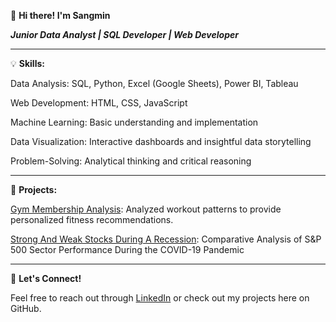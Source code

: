 👋 **Hi there! I'm Sangmin**

***Junior Data Analyst | SQL Developer | Web Developer***

---

💡 **Skills:**

Data Analysis: SQL, Python, Excel (Google Sheets), Power BI, Tableau

Web Development: HTML, CSS, JavaScript

Machine Learning: Basic understanding and implementation

Data Visualization: Interactive dashboards and insightful data storytelling

Problem-Solving: Analytical thinking and critical reasoning

---

🚀 **Projects:**

[Gym Membership Analysis](https://github.com/osm4307/Gym-Members-Exercise-Analysis): Analyzed workout patterns to provide personalized fitness recommendations.

[Strong And Weak Stocks During A Recession](https://github.com/osm4307/Strong-And-Weak-Stocks-During-A-Recession): Comparative Analysis of S&P 500 Sector Performance During the COVID-19 Pandemic

---

💬 **Let's Connect!**

Feel free to reach out through [LinkedIn](https://www.linkedin.com/in/ohsangmin/) or check out my projects here on GitHub.
